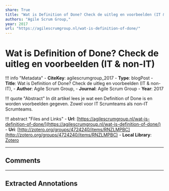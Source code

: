 ```yaml
---
share: True
title: "Wat is Definition of Done? Check de uitleg en voorbeelden (IT & non-IT)"
authors: "Agile Scrum Group,"
year: 2017
url: "https://agilescrumgroup.nl/wat-is-definition-of-done/"
---
```

# Wat is Definition of Done? Check de uitleg en voorbeelden (IT & non-IT)

!!! info "Metadata"
	- **CiteKey**: agilescrumgroup_2017
	- **Type**: blogPost
	- **Title**: Wat is Definition of Done? Check de uitleg en voorbeelden (IT & non-IT), 
	- **Author**: Agile Scrum Group,
	- **Journal**: Agile Scrum Group 
	- **Year**: 2017 

!!! quote "Abstract"
	In dit artikel lees je wat een Definition of Done is en worden voorbeelden gegeven. Zowel voor IT Scrumteams als non-IT Scrumteams.

!!! abstract "Files and Links"
	- **Url**: [https://agilescrumgroup.nl/wat-is-definition-of-done/](https://agilescrumgroup.nl/wat-is-definition-of-done/)
	- **Uri**: [http://zotero.org/groups/4724240/items/RNZLMPBC](http://zotero.org/groups/4724240/items/RNZLMPBC)
	- **Local Library**: [Zotero]((zotero://select/groups/4724240/items/RNZLMPBC))

----

## Comments



----

## Extracted Annotations